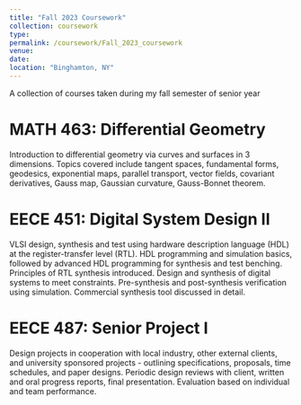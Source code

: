```yaml
---
title: "Fall 2023 Coursework"
collection: coursework
type: 
permalink: /coursework/Fall_2023_coursework
venue: 
date: 
location: "Binghamton, NY"
---
```


A collection of courses taken during my fall semester of senior year

MATH 463: Differential Geometry
======
Introduction to differential geometry via curves and surfaces in 3 dimensions. Topics covered include tangent spaces, fundamental forms, geodesics, exponential maps, parallel transport, vector fields, covariant derivatives, Gauss map, Gaussian curvature, Gauss-Bonnet theorem.

EECE 451: Digital System Design II
======
VLSI design, synthesis and test using hardware description language (HDL) at the register-transfer level (RTL). HDL programming and simulation basics, followed by advanced HDL programming for synthesis and test benching. Principles of RTL synthesis introduced. Design and synthesis of digital systems to meet constraints. Pre-synthesis and post-synthesis verification using simulation. Commercial synthesis tool discussed in detail.

EECE 487: Senior Project I
======
Design projects in cooperation with local industry, other external clients, and university sponsored projects - outlining specifications, proposals, time schedules, and paper designs. Periodic design reviews with client, written and oral progress reports, final presentation. Evaluation based on individual and team performance. 